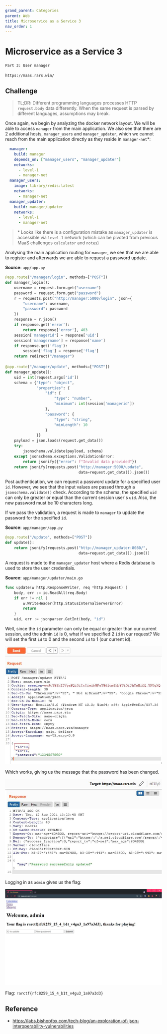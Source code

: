 ```yaml
---
grand_parent: Categories
parent: Web
title: Microservice as a Service 3
nav_order: 1
---
```


# Microservice as a Service 3

```
Part 3: User manager

https://maas.rars.win/
```

## Challenge 

> TL;DR: Different programming languages processes HTTP `request.body` data differently. When the same request is parsed by different languages, assumptions may break.

Once again, we begin by analyzing the docker network layout. We will be able to access `manager` from the main application. We also see that there are 2 additional hosts, `manager_users` and `manager_updater`, which we cannot reach from the main application directly as they reside in `manager-net`\*:

```yml
  manager:
    build: manager
    depends_on: ["manager_users", "manager_updater"]
    networks:
      - level-1
      - manager-net
  manager_users:
    image: library/redis:latest
    networks:
      - manager-net
  manager_updater:
    build: manager/updater
    networks:
      - level-1
      - manager-net
```

> \* Looks like there is a configuration mistake as `manager_updater` is accessible via `level-1` network (which can be pivoted from previous MaaS challenges `calculator` and `notes`)

Analysing the main application routing for `manager`, we see that we are able to register and afterwards we are able to request a password update.

**Source**: `app/app.py`
```py
@app.route("/manager/login", methods=["POST"])
def manager_login():
    username = request.form.get("username")
    password = request.form.get("password")
    r = requests.post("http://manager:5000/login", json={
        "username": username,
        "password": password
    })
    response = r.json()
    if response.get('error'):
        return response['error'], 403
    session['managerid'] = response['uid']
    session['managername'] = response['name']
    if response.get('flag'):
        session['flag'] = response['flag']
    return redirect("/manager")

@app.route("/manager/update", methods=["POST"])
def manager_update():
    uid = int(request.args['id'])
    schema = {"type": "object",
              "properties": {
                  "id": {
                      "type": "number",
                      "minimum": int(session['managerid'])
                  },
                  "password": {
                      "type": "string",
                      "minLength": 10
                  }
              }}
    payload = json.loads(request.get_data())
    try:
        jsonschema.validate(payload, schema)
    except jsonschema.exceptions.ValidationError:
        return jsonify({"error": f"Invalid data provided"})
    return jsonify(requests.post("http://manager:5000/update",
                                 data=request.get_data()).json())
```

Post authentication, we can request a password update for a specified user `id`. However, we see that the input values are passed through a `jsonschema.validate()` check. According to the schema, the specified `uid` can only be greater or equal than the current session user's `uid`. Also, the new password must be 10 characters long.

If we pass the validation, a request is made to `manager` to update the password for the specified `id`.

**Source**: `app/manager/app.py`
```py
@app.route("/update", methods=["POST"])
def update():
    return jsonify(requests.post("http://manager_updater:8080/",
                                 data=request.get_data()).json())
```

A request is made to the `manager_updater` host where a Redis database is used to store the user credentials.

**Source**: `app/manager/updater/main.go`
```go
func update(w http.ResponseWriter, req *http.Request) {
	body, err := io.ReadAll(req.Body)
	if err != nil {
		w.WriteHeader(http.StatusInternalServerError)
		return
	}
	uid, err := jsonparser.GetInt(body, "id")
```

Well, since the `id` parameter can only be equal or greater than our current session, and the admin `id` is 0, what if we specified 2 `id` in our request? We will set the first `id` to 0 and the second `id` to 1 (our current id).

<img src="images/maas3-01.jpg">

Which works, giving us the message that the password has been changed.

<img src="images/maas3-02.jpg">

Logging in as `admin` gives us the flag:

<img src="images/maas3-03.jpg"><br>

Flag: `rarctf{rfc8259_15_4_b1t_v4gu3_1a97a3d3}`

## Reference
* https://labs.bishopfox.com/tech-blog/an-exploration-of-json-interoperability-vulnerabilities
